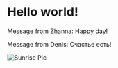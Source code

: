 # Hello world!

Message from Zhanna:
	Happy day!

Message from Denis: Счастье есть!



![Sunrise Pic](C:\Users\zkurm\OneDrive\Desktop\sunrise.jpg)

